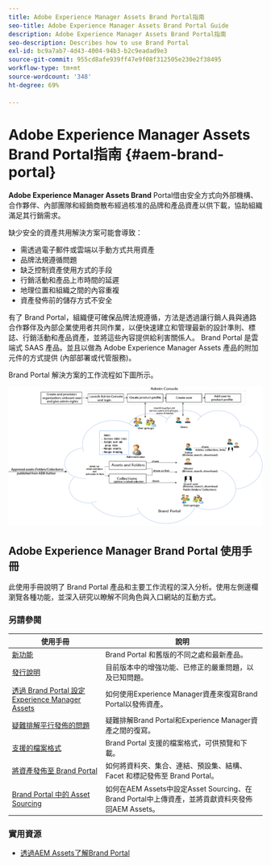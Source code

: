 ```yaml
---
title: Adobe Experience Manager Assets Brand Portal指南
seo-title: Adobe Experience Manager Assets Brand Portal Guide
description: Adobe Experience Manager Assets Brand Portal指南
seo-description: Describes how to use Brand Portal
exl-id: bc9a7ab7-4d43-4004-94b3-b2c9eadad9e3
source-git-commit: 955cd8afe939ff47e9f08f312505e230e2f38495
workflow-type: tm+mt
source-wordcount: '348'
ht-degree: 69%

---
```


# Adobe Experience Manager Assets Brand Portal指南 {#aem-brand-portal}

**Adobe Experience Manager Assets Brand** Portal借由安全方式向外部機構、合作夥伴、內部團隊和經銷商散布經過核准的品牌和產品資產以供下載，協助組織滿足其行銷需求。

缺少安全的資產共用解決方案可能會導致：

* 需透過電子郵件或雲端以手動方式共用資產
* 品牌法規遵循問題
* 缺乏控制資產使用方式的手段
* 行銷活動和產品上市時間的延遲
* 地理位置和組織之間的內容重複
* 資產發佈前的儲存方式不安全

有了 Brand Portal，組織便可確保品牌法規遵循，方法是透過讓行銷人員與通路合作夥伴及內部企業使用者共同作業，以便快速建立和管理最新的設計準則、標誌、行銷活動和產品資產，並將這些內容提供給利害關係人。
Brand Portal 是雲端式 SAAS 產品。並且以做為 Adobe Experience Manager Assets 產品的附加元件的方式提供 (內部部署或代管服務)。

Brand Portal 解決方案的工作流程如下圖所示。

![](assets/BPWorkflow1.png)

## Adobe Experience Manager Brand Portal 使用手冊

此使用手冊說明了 Brand Portal 產品和主要工作流程的深入分析。使用左側邊欄瀏覽各種功能，並深入研究以瞭解不同角色與入口網站的互動方式。

### 另請參閱

| 使用手冊 | 說明 |
|--- |---|
| [新功能](whats-new.md) | Brand Portal 和舊版的不同之處和最新產品。 |
| [發行說明](brand-portal-release-notes.md) | 目前版本中的增強功能、已修正的嚴重問題，以及已知問題。 |
| [透過 Brand Portal 設定 Experience Manager Assets](../using/configure-aem-assets-with-brand-portal.md) | 如何使用Experience Manager資產來復寫Brand Portal以發佈資產。 |
| [疑難排解平行發佈的問題](troubleshoot-parallel-publishing.md) | 疑難排解Brand Portal和Experience Manager資產之間的復寫。 |
| [支援的檔案格式](brand-portal-supported-formats.md) | Brand Portal 支援的檔案格式，可供預覽和下載。 |
| [將資產發佈至 Brand Portal](brand-portal-sharing-folders.md) | 如何將資料夾、集合、連結、預設集、結構、Facet 和標記發佈至 Brand Portal。 |
| [Brand Portal 中的 Asset Sourcing](brand-portal-asset-sourcing.md) | 如何在AEM Assets中設定Asset Sourcing、在Brand Portal中上傳資產，並將貢獻資料夾發佈回AEM Assets。 |

### 實用資源

* [透過AEM Assets了解Brand Portal](https://experienceleague.adobe.com/docs/experience-manager-brand-portal/using/home.html)
